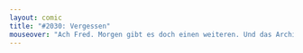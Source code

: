 ```yaml
---
layout: comic
title: "#2030: Vergessen"
mouseover: "Ach Fred. Morgen gibt es doch einen weiteren. Und das Archiv wuselt außerdem durch die Gegend."
---
```

